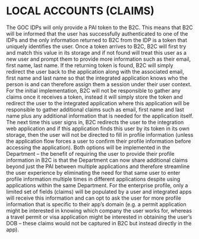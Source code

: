# LOCAL ACCOUNTS (CLAIMS)

The GOC IDPs will only provide a PAI token to the B2C. This means that B2C will be informed that the user has successfully authenticated to one of the IDPs and the only information returned to B2C from the IDP is a token that uniquely identifies the user. Once a token arrives to B2C, B2C will first try and match this value in its storage and if not found will treat this user as a new user and prompt them to provide more information such as their email, first name, last name. If the returning token is found, B2C will simply redirect the user back to the application along with the associated email, first name and last name so that the integrated application knows who the person is and can therefore assign them a session under their user context. For the initial implementation, B2C will not be responsible to gather any claims once it receives a token, instead it will simply store the token and redirect the user to the integrated application where this application will be responsible to gather additional claims such as email, first name and last name plus any additional information that is needed for the application itself. The next time this user signs in, B2C redirects the user to the integration web application and if this application finds this user by its token in its own storage, then the user will not be directed to fill in profile information (unless the application flow forces a user to confirm their profile information before accessing the application). Both options will be implemented in the Department – the benefit of requiring the user to provide their profile information in B2C is that the Department can now share additional claims beyond just the PAI between multiple applications and therefore streamline the user experience by eliminating the need for that same user to enter profile information multiple times in different applications despite using applications within the same Department. For the enterprise profile, only a limited set of fields (claims) will be populated by a user and integrated apps will receive this information and can opt to ask the user for more profile information that is specific to their app’s domain (e.g. a permit application might be interested in knowing which company the user works for, whereas a travel permit or visa application might be interested in obtaining the user’s DOB – these claims would not be captured in B2C but instead directly in the app). 
